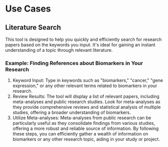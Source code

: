 # Use Cases

<!-- START doctoc generated TOC please keep comment here to allow auto update -->

<!-- END doctoc generated TOC please keep comment here to allow auto update -->

## Literature Search

This tool is designed to help you quickly and efficiently search for research papers based on the keywords you input. It's ideal for gaining an instant understanding of a topic through relevant literature.

### Example: Finding References about Biomarkers in Your Research

1. Keyword Input:
   Type in keywords such as "biomarkers," "cancer," "gene expression," or any other relevant terms related to biomarkers in your research.
2. Review Results:
   The tool will display a list of relevant papers, including meta-analyses and public research studies.
   Look for meta-analyses as they provide comprehensive reviews and statistical analysis of multiple studies, offering a broader understanding of biomarkers.
3. Utilize Meta-analyses:
   Meta-analyses from public research can be particularly useful as they consolidate findings from various studies, offering a more robust and reliable source of information.
   By following these steps, you can efficiently gather a wealth of information on biomarkers or any other research topic, aiding in your study or project.
